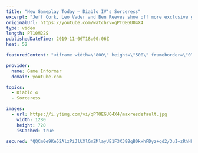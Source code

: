 ```yaml
---
title: "New Gameplay Today – Diablo IV's Sorceress"
excerpt: "Jeff Cork, Leo Vader and Ben Reeves show off more exclusive gameplay of Diablo IV, which can be viewed without commentary at ..."
originalUrl: https://youtube.com/watch?v=qPTOEGU04X4
type: video
length: PT10M22S
publishedDateTime: 2019-11-06T18:00:06Z
heat: 52

featuredContent: "<iframe width=\"800\" height=\"500\" frameborder=\"0\" src=\"https://www.youtube.com/embed/qPTOEGU04X4\" allow=\"accelerometer; autoplay; encrypted-media; gyroscope; picture-in-picture\" allowfullscreen></iframe>"

provider:
  name: Game Informer
  domain: youtube.com

topics:
  - Diablo 4
  - Sorceress

images:
  - url: https://i.ytimg.com/vi/qPTOEGU04X4/maxresdefault.jpg
    width: 1280
    height: 720
    isCached: true

secured: "QQCm0e9Ke52AlzPiJlUXlGmZMlayUE1F3X388qB0kxhFDyz+qd2/3uI+zRhHEWuLnN+bbUt++zQdjlXGfwvCXsCvY8r18HuPwuMlwvTGv0eV4R9V+shoU/0izq+5WfrtKVfArKTN+HPzZ7TDJaLxz1+LJu7YCndhZQ6D89RNfgW9YFNhB6R7uZeT0BvP2crkrM7YKK8QMazjjJz0snvTlvOewBW66FfyHL93g7XsHJC/nn/xEM+eVOcR8eKG0TxDrF70YR92d3qupALPz/ZmjA35l7hzCRFqFGG8RtQ5Ialcln6Mll5RYGAFzjo3/udcYINPVk+icFE7S6IfC1wCSRKtP3G6TxPvUS/23oO9RVg4CJoOZqIgh1D7lUH3yhEJR4Yf6so8S/r7tzNQ10b+r3ckqx0EUChJ3VoNFQsOtV5mUYIbCmD1bZUWiZOlczMd;uuEnaKMv3HSS9V/P1DXaHA=="
---
```


